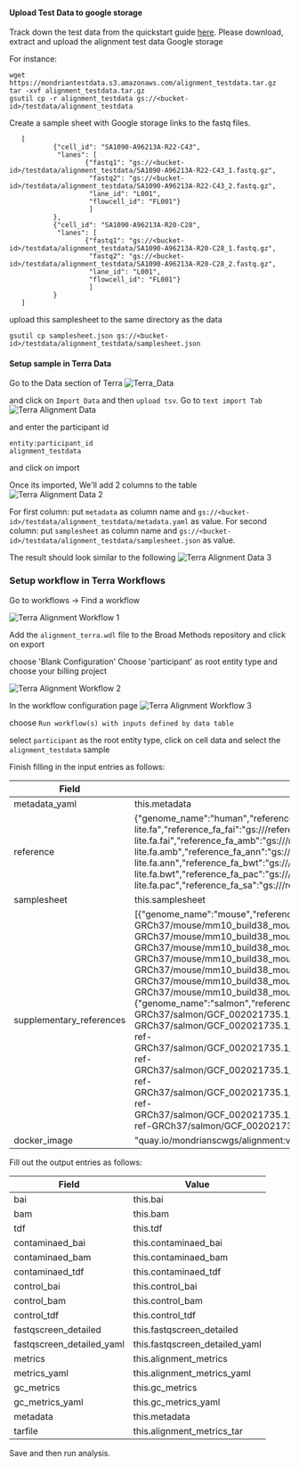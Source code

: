 #### Upload Test Data to google storage

Track down the test data from the quickstart guide [here](quickstart/alignment.md).
Please download, extract and upload the alignment test data Google storage


For instance:
```
wget https://mondriantestdata.s3.amazonaws.com/alignment_testdata.tar.gz
tar -xvf alignment_testdata.tar.gz
gsutil cp -r alignment_testdata gs://<bucket-id>/testdata/alignment_testdata 
```


Create a sample sheet with Google storage links to the fastq files.
 ```
    [
            {"cell_id": "SA1090-A96213A-R22-C43",
             "lanes": [
                    {"fastq1": "gs://<bucket-id>/testdata/alignment_testdata/SA1090-A96213A-R22-C43_1.fastq.gz",
                     "fastq2": "gs://<bucket-id>/testdata/alignment_testdata/SA1090-A96213A-R22-C43_2.fastq.gz",
                     "lane_id": "L001",
                     "flowcell_id": "FL001"}
                     ]
            },
            {"cell_id": "SA1090-A96213A-R20-C28",
             "lanes": [
                    {"fastq1": "gs://<bucket-id>/testdata/alignment_testdata/SA1090-A96213A-R20-C28_1.fastq.gz",
                     "fastq2": "gs://<bucket-id>/testdata/alignment_testdata/SA1090-A96213A-R20-C28_2.fastq.gz",
                     "lane_id": "L001",
                     "flowcell_id": "FL001"}
                     ]
            }
    ]
```

upload this samplesheet to the same directory as the data 
```
gsutil cp samplesheet.json gs://<bucket-id>/testdata/alignment_testdata/samplesheet.json
```

#### Setup sample in Terra Data

Go to the Data section of Terra
![Terra_Data](../assets/terra_data_import_data.png)

and click on `Import Data` and then `upload tsv`. Go to `text import Tab`
![Terra Alignment Data](../assets/terra_data_import_data_alignment_1.png)

and enter the participant id
```
entity:participant_id
alignment_testdata
```
and click on import

Once its imported, We'll add 2 columns to the table
![Terra Alignment Data 2](../assets/terra_data_import_data_alignment_2.png)

For first column: put `metadata` as column name and `gs://<bucket-id>/testdata/alignment_testdata/metadata.yaml` as 
value. For second column: put `samplesheet` as column name 
and `gs://<bucket-id>/testdata/alignment_testdata/samplesheet.json` as value.

The result should look similar to the following
![Terra Alignment Data 3](../assets/terra_data_import_data_alignment_3.png)


### Setup workflow in Terra Workflows

Go to workflows -> Find a workflow

![Terra Alignment Workflow 1](../assets/terra_workflows_alignment_1.png)

Add the `alignment_terra.wdl` file to the Broad Methods repository and click on export

choose 'Blank Configuration'
Choose 'participant' as root entity type and choose your billing project

![Terra Alignment Workflow 2](../assets/terra_workflows_alignment_2.png)

In the workflow configuration page
![Terra Alignment Workflow 3](../assets/terra_workflows_alignment_3.png)

choose 
`Run workflow(s) with inputs defined by data table`

select `participant` as the root entity type, click on cell data and select the `alignment_testdata` sample


Finish filling in the input entries as follows:

| Field | Value |
|-------|-------|
| metadata_yaml | this.metadata |
| reference | {"genome_name":"human","reference":"gs://<bucket-id>/references/mondrian-ref-GRCh37/human/GRCh37-lite.fa","reference_fa_fai":"gs://<bucket-id>/references/mondrian-ref-GRCh37/human/GRCh37-lite.fa.fai","reference_fa_amb":"gs://<bucket-id>/references/mondrian-ref-GRCh37/human/GRCh37-lite.fa.amb","reference_fa_ann":"gs://<bucket-id>/references/mondrian-ref-GRCh37/human/GRCh37-lite.fa.ann","reference_fa_bwt":"gs://<bucket-id>/references/mondrian-ref-GRCh37/human/GRCh37-lite.fa.bwt","reference_fa_pac":"gs://<bucket-id>/references/mondrian-ref-GRCh37/human/GRCh37-lite.fa.pac","reference_fa_sa":"gs://<bucket-id>/references/mondrian-ref-GRCh37/human/GRCh37-lite.fa.sa"}|
| samplesheet | this.samplesheet |
| supplementary_references| [{"genome_name":"mouse","reference":"gs://<bucket-id>/references/mondrian-ref-GRCh37/mouse/mm10_build38_mouse.fasta","reference_fa_fai":"gs://<bucket-id>/references/mondrian-ref-GRCh37/mouse/mm10_build38_mouse.fasta.fai","reference_fa_amb":"gs://<bucket-id>/references/mondrian-ref-GRCh37/mouse/mm10_build38_mouse.fasta.amb","reference_fa_ann":"gs://<bucket-id>/references/mondrian-ref-GRCh37/mouse/mm10_build38_mouse.fasta.ann","reference_fa_bwt":"gs://<bucket-id>/references/mondrian-ref-GRCh37/mouse/mm10_build38_mouse.fasta.bwt","reference_fa_pac":"gs://<bucket-id>/references/mondrian-ref-GRCh37/mouse/mm10_build38_mouse.fasta.pac","reference_fa_sa":"gs://<bucket-id>/references/mondrian-ref-GRCh37/mouse/mm10_build38_mouse.fasta.sa"},{"genome_name":"salmon","reference":"gs://<bucket-id>/references/mondrian-ref-GRCh37/salmon/GCF_002021735.1_Okis_V1_genomic.fna","reference_fa_fai":"gs://<bucket-id>/references/mondrian-ref-GRCh37/salmon/GCF_002021735.1_Okis_V1_genomic.fna.fai","reference_fa_amb":"gs://<bucket-id>/references/mondrian-ref-GRCh37/salmon/GCF_002021735.1_Okis_V1_genomic.fna.amb","reference_fa_ann":"gs://<bucket-id>/references/mondrian-ref-GRCh37/salmon/GCF_002021735.1_Okis_V1_genomic.fna.ann","reference_fa_bwt":"gs://<bucket-id>/references/mondrian-ref-GRCh37/salmon/GCF_002021735.1_Okis_V1_genomic.fna.bwt","reference_fa_pac":"gs://<bucket-id>/references/mondrian-ref-GRCh37/salmon/GCF_002021735.1_Okis_V1_genomic.fna.pac","reference_fa_sa":"gs://<bucket-id>/references/mondrian-ref-GRCh37/salmon/GCF_002021735.1_Okis_V1_genomic.fna.sa"}] |
| docker_image | "quay.io/mondrianscwgs/alignment:v0.0.71" |



Fill out the output entries as follows:


| Field | Value |
|-------|-------|
| bai | this.bai |
| bam | this.bam |
| tdf | this.tdf |
| contaminaed_bai | this.contaminaed_bai |
| contaminaed_bam | this.contaminaed_bam |
| contaminaed_tdf | this.contaminaed_tdf |
| control_bai | this.control_bai |
| control_bam | this.control_bam |
| control_tdf | this.control_tdf |
| fastqscreen_detailed | this.fastqscreen_detailed |
| fastqscreen_detailed_yaml | this.fastqscreen_detailed_yaml |
| metrics | this.alignment_metrics |
| metrics_yaml | this.alignment_metrics_yaml |
| gc_metrics | this.gc_metrics |
| gc_metrics_yaml | this.gc_metrics_yaml |
| metadata | this.metadata |
| tarfile | this.alignment_metrics_tar |

Save and then run analysis. 